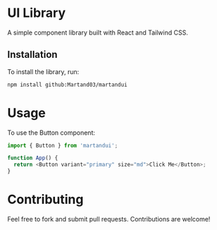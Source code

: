 # UI Library

A simple component library built with React and Tailwind CSS.

## Installation

To install the library, run:

```bash
npm install github:Martand03/martandui
```
# Usage
To use the Button component:

```javascript
import { Button } from 'martandui';

function App() {
  return <Button variant="primary" size="md">Click Me</Button>;
}
```
# Contributing
Feel free to fork and submit pull requests. Contributions are welcome!
